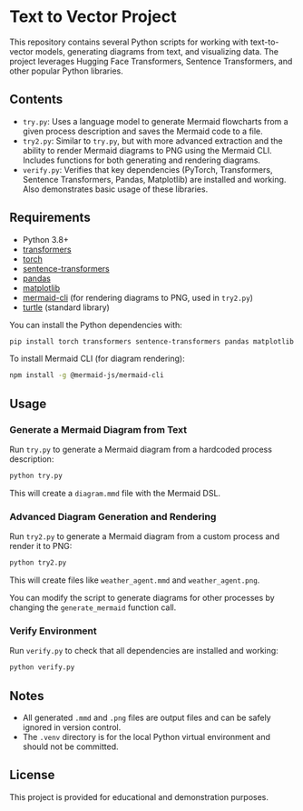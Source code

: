 # Text to Vector Project

This repository contains several Python scripts for working with text-to-vector models, generating diagrams from text, and visualizing data. The project leverages Hugging Face Transformers, Sentence Transformers, and other popular Python libraries.

## Contents

- `try.py`: Uses a language model to generate Mermaid flowcharts from a given process description and saves the Mermaid code to a file.
- `try2.py`: Similar to `try.py`, but with more advanced extraction and the ability to render Mermaid diagrams to PNG using the Mermaid CLI. Includes functions for both generating and rendering diagrams.
- `verify.py`: Verifies that key dependencies (PyTorch, Transformers, Sentence Transformers, Pandas, Matplotlib) are installed and working. Also demonstrates basic usage of these libraries.

## Requirements

- Python 3.8+
- [transformers](https://huggingface.co/docs/transformers/index)
- [torch](https://pytorch.org/)
- [sentence-transformers](https://www.sbert.net/)
- [pandas](https://pandas.pydata.org/)
- [matplotlib](https://matplotlib.org/)
- [mermaid-cli](https://github.com/mermaid-js/mermaid-cli) (for rendering diagrams to PNG, used in `try2.py`)
- [turtle](https://docs.python.org/3/library/turtle.html) (standard library)

You can install the Python dependencies with:

```bash
pip install torch transformers sentence-transformers pandas matplotlib
```

To install Mermaid CLI (for diagram rendering):

```bash
npm install -g @mermaid-js/mermaid-cli
```

## Usage

### Generate a Mermaid Diagram from Text

Run `try.py` to generate a Mermaid diagram from a hardcoded process description:

```bash
python try.py
```

This will create a `diagram.mmd` file with the Mermaid DSL.

### Advanced Diagram Generation and Rendering

Run `try2.py` to generate a Mermaid diagram from a custom process and render it to PNG:

```bash
python try2.py
```

This will create files like `weather_agent.mmd` and `weather_agent.png`.

You can modify the script to generate diagrams for other processes by changing the `generate_mermaid` function call.

### Verify Environment

Run `verify.py` to check that all dependencies are installed and working:

```bash
python verify.py
```

## Notes

- All generated `.mmd` and `.png` files are output files and can be safely ignored in version control.
- The `.venv` directory is for the local Python virtual environment and should not be committed.

## License

This project is provided for educational and demonstration purposes.
